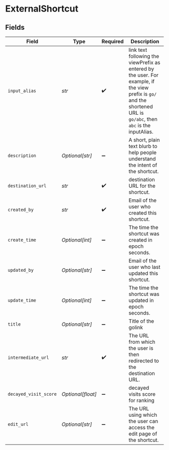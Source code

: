 # ExternalShortcut


## Fields

| Field                                                                                                                                                                | Type                                                                                                                                                                 | Required                                                                                                                                                             | Description                                                                                                                                                          |
| -------------------------------------------------------------------------------------------------------------------------------------------------------------------- | -------------------------------------------------------------------------------------------------------------------------------------------------------------------- | -------------------------------------------------------------------------------------------------------------------------------------------------------------------- | -------------------------------------------------------------------------------------------------------------------------------------------------------------------- |
| `input_alias`                                                                                                                                                        | *str*                                                                                                                                                                | :heavy_check_mark:                                                                                                                                                   | link text following the viewPrefix as entered by the user. For example, if the view prefix is `go/` and the shortened URL is `go/abc`, then `abc` is the inputAlias. |
| `description`                                                                                                                                                        | *Optional[str]*                                                                                                                                                      | :heavy_minus_sign:                                                                                                                                                   | A short, plain text blurb to help people understand the intent of the shortcut.                                                                                      |
| `destination_url`                                                                                                                                                    | *str*                                                                                                                                                                | :heavy_check_mark:                                                                                                                                                   | destination URL for the shortcut.                                                                                                                                    |
| `created_by`                                                                                                                                                         | *str*                                                                                                                                                                | :heavy_check_mark:                                                                                                                                                   | Email of the user who created this shortcut.                                                                                                                         |
| `create_time`                                                                                                                                                        | *Optional[int]*                                                                                                                                                      | :heavy_minus_sign:                                                                                                                                                   | The time the shortcut was created in epoch seconds.                                                                                                                  |
| `updated_by`                                                                                                                                                         | *Optional[str]*                                                                                                                                                      | :heavy_minus_sign:                                                                                                                                                   | Email of the user who last updated this shortcut.                                                                                                                    |
| `update_time`                                                                                                                                                        | *Optional[int]*                                                                                                                                                      | :heavy_minus_sign:                                                                                                                                                   | The time the shortcut was updated in epoch seconds.                                                                                                                  |
| `title`                                                                                                                                                              | *Optional[str]*                                                                                                                                                      | :heavy_minus_sign:                                                                                                                                                   | Title of the golink                                                                                                                                                  |
| `intermediate_url`                                                                                                                                                   | *str*                                                                                                                                                                | :heavy_check_mark:                                                                                                                                                   | The URL from which the user is then redirected to the destination URL.                                                                                               |
| `decayed_visit_score`                                                                                                                                                | *Optional[float]*                                                                                                                                                    | :heavy_minus_sign:                                                                                                                                                   | decayed visits score for ranking                                                                                                                                     |
| `edit_url`                                                                                                                                                           | *Optional[str]*                                                                                                                                                      | :heavy_minus_sign:                                                                                                                                                   | The URL using which the user can access the edit page of the shortcut.                                                                                               |